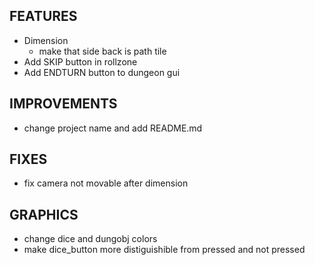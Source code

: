 ## FEATURES
- Dimension
    - make that side back is path tile
- Add SKIP button in rollzone
- Add ENDTURN button to dungeon gui

## IMPROVEMENTS
- change project name and add README.md

## FIXES
- fix camera not movable after dimension

## GRAPHICS
- change dice and dungobj colors
- make dice_button more distiguishible from pressed and not pressed
